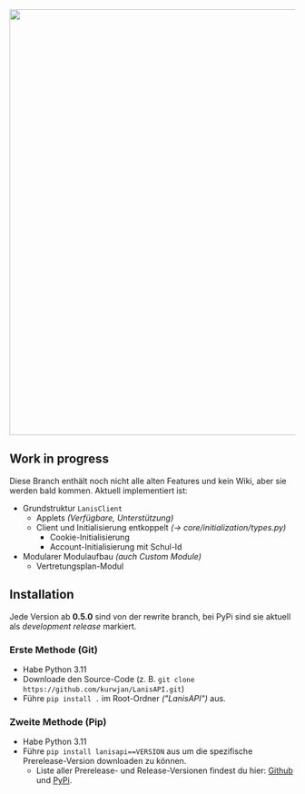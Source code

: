<div align="center">
  <img width="750" src="https://raw.githubusercontent.com/kurwjan/LanisAPI/rewrite/header.svg">
</div>

## Work in progress
Diese Branch enthält noch nicht alle alten Features und kein Wiki, aber sie
werden bald kommen. Aktuell implementiert ist:
+ Grundstruktur `LanisClient`
  + Applets _(Verfügbare, Unterstützung)_
  + Client und Initialisierung entkoppelt _(→ core/initialization/types.py)_
    + Cookie-Initialisierung
    + Account-Initialisierung mit Schul-Id
+ Modularer Modulaufbau _(auch Custom Module)_
  + Vertretungsplan-Modul

## Installation
Jede Version ab **0.5.0** sind von der rewrite branch, bei PyPi sind sie aktuell als _development release_ markiert.

### Erste Methode (Git)
+ Habe Python 3.11
+ Downloade den Source-Code (z. B. `git clone https://github.com/kurwjan/LanisAPI.git`)
+ Führe `pip install .` im Root-Ordner _("LanisAPI")_ aus.

### Zweite Methode (Pip)
+ Habe Python 3.11
+ Führe `pip install lanisapi==VERSION` aus um die spezifische Prerelease-Version downloaden zu können.
  + Liste aller Prerelease- und Release-Versionen findest du hier: [Github](https://github.com/kurwjan/LanisAPI/releases) und [PyPi](https://pypi.org/project/lanisapi/#history).